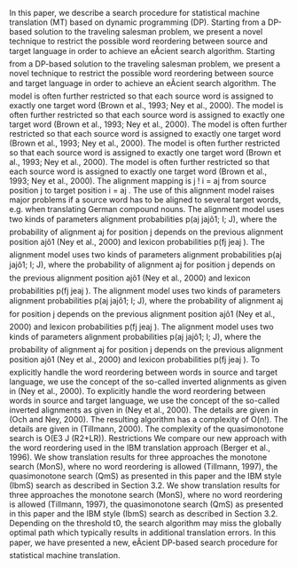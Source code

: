 In this paper, we describe a search procedure for statistical machine translation (MT) based on dynamic programming (DP).
Starting from a DP-based solution to the traveling salesman problem, we present a novel technique to restrict the possible word reordering between source and target language in order to achieve an eÃcient search algorithm.
Starting from a DP-based solution to the traveling salesman problem, we present a novel technique to restrict the possible word reordering between source and target language in order to achieve an eÃcient search algorithm.
The model is often further restricted so that each source word is assigned to exactly one target word (Brown et al., 1993; Ney et al., 2000).
The model is often further restricted so that each source word is assigned to exactly one target word (Brown et al., 1993; Ney et al., 2000).
The model is often further restricted so that each source word is assigned to exactly one target word (Brown et al., 1993; Ney et al., 2000).
The model is often further restricted so that each source word is assigned to exactly one target word (Brown et al., 1993; Ney et al., 2000).
The model is often further restricted so that each source word is assigned to exactly one target word (Brown et al., 1993; Ney et al., 2000).
The alignment mapping is j ! i = aj from source position j to target position i = aj . The use of this alignment model raises major problems if a source word has to be aligned to several target words, e.g. when translating German compound nouns.
The alignment model uses two kinds of parameters alignment probabilities p(aj jajô1; I; J), where the probability of alignment aj for position j depends on the previous alignment position ajô1 (Ney et al., 2000) and lexicon probabilities p(fj jeaj ).
The alignment model uses two kinds of parameters alignment probabilities p(aj jajô1; I; J), where the probability of alignment aj for position j depends on the previous alignment position ajô1 (Ney et al., 2000) and lexicon probabilities p(fj jeaj ).
The alignment model uses two kinds of parameters alignment probabilities p(aj jajô1; I; J), where the probability of alignment aj for position j depends on the previous alignment position ajô1 (Ney et al., 2000) and lexicon probabilities p(fj jeaj ).
The alignment model uses two kinds of parameters alignment probabilities p(aj jajô1; I; J), where the probability of alignment aj for position j depends on the previous alignment position ajô1 (Ney et al., 2000) and lexicon probabilities p(fj jeaj ).
To explicitly handle the word reordering between words in source and target language, we use the concept of the so-called inverted alignments as given in (Ney et al., 2000).
To explicitly handle the word reordering between words in source and target language, we use the concept of the so-called inverted alignments as given in (Ney et al., 2000).
The details are given in (Och and Ney, 2000).
The resulting algorithm has a complexity of O(n!).
The details are given in (Tillmann, 2000).
The complexity of the quasimonotone search is O(E3 J (R2+LR)).
Restrictions We compare our new approach with the word reordering used in the IBM translation approach (Berger et al., 1996).
We show translation results for three approaches the monotone search (MonS), where no word reordering is allowed (Tillmann, 1997), the quasimonotone search (QmS) as presented in this paper and the IBM style (IbmS) search as described in Section 3.2.
We show translation results for three approaches the monotone search (MonS), where no word reordering is allowed (Tillmann, 1997), the quasimonotone search (QmS) as presented in this paper and the IBM style (IbmS) search as described in Section 3.2.
Depending on the threshold t0, the search algorithm may miss the globally optimal path which typically results in additional translation errors.
In this paper, we have presented a new, eÃcient DP-based search procedure for statistical machine translation.